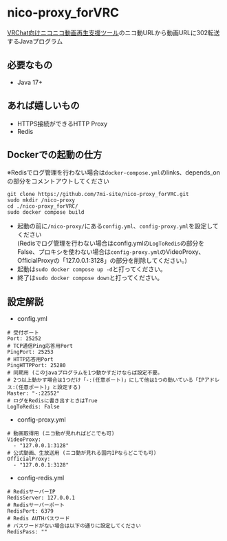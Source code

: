 # nico-proxy_forVRC
[VRChat向けニコニコ動画再生支援ツール](https://nico.7mi.site/)のニコ動URLから動画URLに302転送するJavaプログラム
## 必要なもの
- Java 17+
## あれば嬉しいもの
- HTTPS接続ができるHTTP Proxy
- Redis
## Dockerでの起動の仕方
※Redisでログ管理を行わない場合は`docker-compose.yml`のlinks、depends_onの部分をコメントアウトしてください
```
git clone https://github.com/7mi-site/nico-proxy_forVRC.git
sudo mkdir /nico-proxy
cd ./nico-proxy_forVRC/
sudo docker compose build
```
- 起動の前に`/nico-proxy/`にある`config.yml`、`config-proxy.yml`を設定してください<br>
(Redisでログ管理を行わない場合はconfig.ymlの`LogToRedis`の部分をFalse、プロキシを使わない場合は`config-proxy.yml`のVideoProxy、OfficialProxyの「127.0.0.1:3128」の部分を削除してください。)
- 起動は`sudo docker compose up -d`と打ってください。
- 終了は`sudo docker compose down`と打ってください。
## 設定解説
- config.yml
```
# 受付ポート
Port: 25252
# TCP通信Ping応答用Port
PingPort: 25253
# HTTP応答用Port 
PingHTTPPort: 25280
# 同期用 (このjavaプログラムを1つ動かすだけならば設定不要。
# 2つ以上動かす場合は1つだけ「-:(任意ポート)」にして他は1つの動いている「IPアドレス:(任意ポート)」と設定する) 
Master: "-:22552"
# ログをRedisに書き出すときはTrue
LogToRedis: False
```
- config-proxy.yml
```
# 動画取得用 (ニコ動が見れればどこでも可)
VideoProxy:
  - "127.0.0.1:3128"
# 公式動画、生放送用 (ニコ動が見れる国内IPならどこでも可)
OfficialProxy:
  - "127.0.0.1:3128"
```
- config-redis.yml
```
# RedisサーバーIP
RedisServer: 127.0.0.1
# Redisサーバーポート
RedisPort: 6379
# Redis AUTHパスワード
# パスワードがない場合は以下の通りに設定してください
RedisPass: ""
```